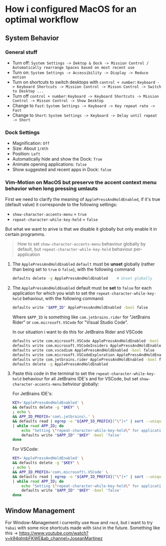 # How i configured MacOS for an optimal workflow
## System Behavior
### General stuff
* Turn off: `System Settings -> Dektop & Dock -> Mission Control / Automatically rearrange Spaces based on most recent use`
* Turn on: `System Settings -> Accessibility -> Display -> Reduce motion`
* Turn on shortcuts to switch desktops with `control + number`: `Keyboard -> Keyboard Shortcuts -> Mission Control -> Misson Control -> Switch to Desktop ...`
* Turn off `control + number`: `Keyboard -> Keyboard Shortcuts -> Mission Control -> Misson Control -> Show Desktop`
* Change to `Fast`: `System Settings -> Keyboard -> Key repeat rate -> Fast`
* Change to `Short`: `System Settings -> Keyboard -> Delay until repeat -> Short`

### Dock Settings
* Magnification: `Off`
* Size: About `1/4th`
* Position: `Left`
* Automatically hide and show the Dock: `True`
* Animate opening applications: `false`
* Show suggested and recent apps in Dock: `false`

### Vim-Motion on MacOS but preserve the accent context menu behavior when long pressing umlauts
First we need to clarify the meaning of `ApplePressAndHoldEnabled`, if it's true (default value) it corresponde to the following settings:
* `show-character-accents-menu` = `true`
* `repeat-character-while-key-held` = `false`

But what we want to arive is that we disable it globally but only enable it in certain programms.

> How to set `show-character-accents-menu` behaviour globally by default, but `repeat-character-while-key-held` behaviour per-application

1. The `ApplePressAndHoldEnabled` `default` must be **unset** globally (rather than being set to `true` o `false`), with the following command
    ```Bash
    defaults delete -g ApplePressAndHoldEnabled    # Unset globally
    ```
2. The `ApplePressAndHoldEnabled` default must be **set** to `false` for each application for which you wish to set the `repeat-character-while-key-held` behaviour, with the following command:
    ```Bash
    defaults write "$APP_ID" ApplePressAndHoldEnabled -bool false
    ```
    Where `$APP_ID` is something like `com.jetbrains.rider` for "JetBrains Rider" or `com.microsoft.VSCode` for "Visual Studio Code".

    In our situation i want to do this for JetBrains Rider and VSCode
    ```Bash
    defaults write com.microsoft.VSCode ApplePressAndHoldEnabled -bool false              # For VS Code
    defaults write com.microsoft.VSCodeInsiders ApplePressAndHoldEnabled -bool false      # For VS Code Insider
    defaults write com.vscodium ApplePressAndHoldEnabled -bool false                      # For VS Codium
    defaults write com.microsoft.VSCodeExploration ApplePressAndHoldEnabled -bool false   # For VS Codium Exploration users
    defaults write com.jetbrains.rider ApplePressAndHoldEnabled -bool false               # For JetBrains Rider users
    defaults delete -g ApplePressAndHoldEnabled                                           # If necessary, reset global default
    ```
3. Paste this code in the terminal to set the `repeat-character-while-key-held` behaviour for all JetBrains IDE's and for VSCode, but set `show-character-accents-menu` behviour globally:
    
    For JetBrains IDE's:
    ```Bash
    KEY='ApplePressAndHoldEnabled' \
    && defaults delete -g "$KEY" \
    ; echo \
    && APP_ID_PREFIX='com\.jetbrains\.' \
    && defaults read | egrep -o "${APP_ID_PREFIX}[^\"]+" | sort --unique \
    | while read APP_ID; do
        echo "Setting \"repeat-character-while-key-held\" for application: '$APP_ID'..."
        defaults write "$APP_ID" "$KEY" -bool 'false'
    done
    ```

    For VSCode:
    ```Bash
    KEY='ApplePressAndHoldEnabled' \
    && defaults delete -g "$KEY" \
    ; echo \
    && APP_ID_PREFIX='com\.microsoft\.VSCode' \
    && defaults read | egrep -o "${APP_ID_PREFIX}[^\"]+" | sort --unique \
    | while read APP_ID; do
        echo "Setting \"repeat-character-while-key-held\" for application: '$APP_ID'..."
        defaults write "$APP_ID" "$KEY" -bool 'false'
    done
    ```
## Window Management

For Window-Management i currenlty use `Moom` and `rmcd`, but i want to try `Yabai` with some nice shortcuts made with `Skhd` in the future. Something like this -> https://www.youtube.com/watch?v=k94qImbFKWE&ab_channel=JoseanMartinez